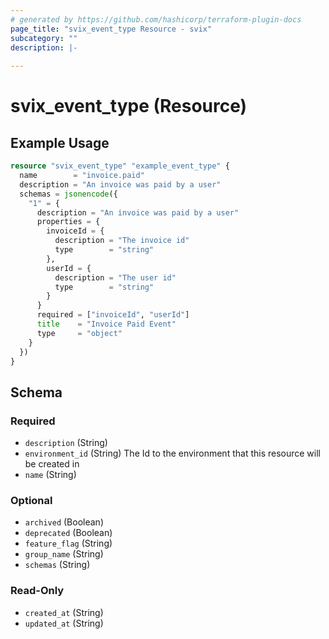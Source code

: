 ```yaml
---
# generated by https://github.com/hashicorp/terraform-plugin-docs
page_title: "svix_event_type Resource - svix"
subcategory: ""
description: |-
  
---
```


# svix_event_type (Resource)



## Example Usage

```terraform
resource "svix_event_type" "example_event_type" {
  name        = "invoice.paid"
  description = "An invoice was paid by a user"
  schemas = jsonencode({
    "1" = {
      description = "An invoice was paid by a user"
      properties = {
        invoiceId = {
          description = "The invoice id"
          type        = "string"
        },
        userId = {
          description = "The user id"
          type        = "string"
        }
      }
      required = ["invoiceId", "userId"]
      title    = "Invoice Paid Event"
      type     = "object"
    }
  })
}
```

<!-- schema generated by tfplugindocs -->
## Schema

### Required

- `description` (String)
- `environment_id` (String) The Id to the environment that this resource will be created in
- `name` (String)

### Optional

- `archived` (Boolean)
- `deprecated` (Boolean)
- `feature_flag` (String)
- `group_name` (String)
- `schemas` (String)

### Read-Only

- `created_at` (String)
- `updated_at` (String)
